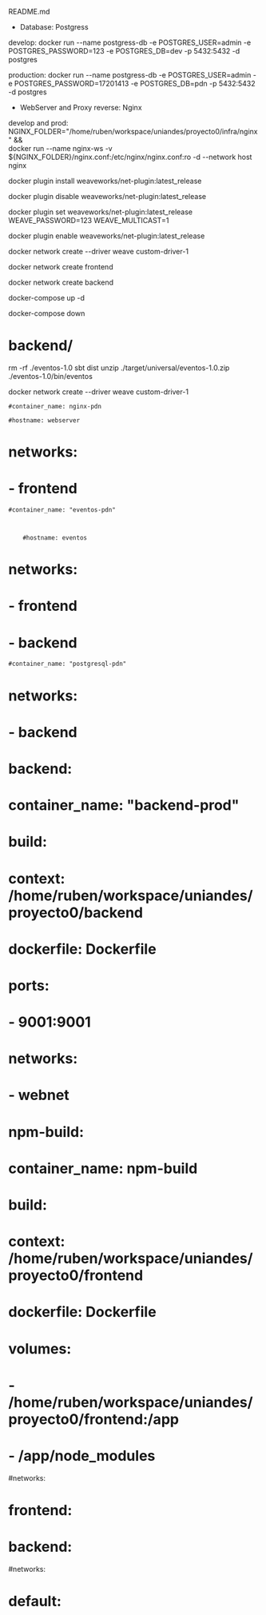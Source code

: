 README.md

* Database: Postgress

develop:
	docker run --name postgress-db -e POSTGRES_USER=admin -e POSTGRES_PASSWORD=123 -e POSTGRES_DB=dev -p 5432:5432 -d postgres

production:
	docker run --name postgress-db -e POSTGRES_USER=admin -e POSTGRES_PASSWORD=17201413 -e POSTGRES_DB=pdn -p 5432:5432 -d postgres


* WebServer and Proxy reverse: Nginx

develop and prod:
	NGINX_FOLDER="/home/ruben/workspace/uniandes/proyecto0/infra/nginx" && \
	docker run --name nginx-ws -v ${NGINX_FOLDER}/nginx.conf:/etc/nginx/nginx.conf:ro -d --network host nginx



docker plugin install weaveworks/net-plugin:latest_release

docker plugin disable weaveworks/net-plugin:latest_release

docker plugin set weaveworks/net-plugin:latest_release WEAVE_PASSWORD=123 WEAVE_MULTICAST=1

docker plugin enable weaveworks/net-plugin:latest_release

docker network create --driver weave custom-driver-1






docker network create frontend

docker network create backend

docker-compose up -d

docker-compose down

# backend/
rm -rf ./eventos-1.0
sbt dist
unzip ./target/universal/eventos-1.0.zip
./eventos-1.0/bin/eventos












docker network create --driver weave custom-driver-1



    #container_name: nginx-pdn

    #hostname: webserver
#  networks:
#    - frontend

    #container_name: "eventos-pdn"



        #hostname: eventos
#    networks:
#      - frontend
#      - backend


    #container_name: "postgresql-pdn"



 #   networks:
 #     - backend
#  backend:
#    container_name: "backend-prod"
#    build:
#      context: /home/ruben/workspace/uniandes/proyecto0/backend
#      dockerfile: Dockerfile
#    ports:
#      - 9001:9001
#    networks:
#      - webnet
#  npm-build:
#    container_name: npm-build
#    build:
#      context: /home/ruben/workspace/uniandes/proyecto0/frontend
#      dockerfile: Dockerfile
#    volumes:
#      - /home/ruben/workspace/uniandes/proyecto0/frontend:/app
#      - /app/node_modules
#networks:
#  frontend:
#  backend:



#networks:
#  default:
